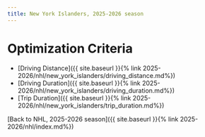 ```yaml
---
title: New York Islanders, 2025-2026 season
---
```


# Optimization Criteria
- [Driving Distance]({{ site.baseurl }}{% link 2025-2026/nhl/new_york_islanders/driving_distance.md%})
- [Driving Duration]({{ site.baseurl }}{% link 2025-2026/nhl/new_york_islanders/driving_duration.md%})
- [Trip Duration]({{ site.baseurl }}{% link 2025-2026/nhl/new_york_islanders/trip_duration.md%})

[Back to NHL, 2025-2026 season]({{ site.baseurl }}{% link 2025-2026/nhl/index.md%})
